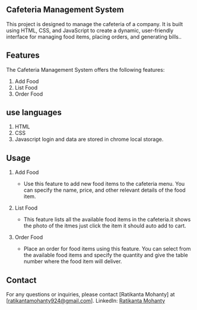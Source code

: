 Cafeteria Management System
----------------------------

This project is designed to manage the cafeteria of a company. It is built using HTML, CSS, and JavaScript to create a dynamic, user-friendly interface for managing food items, placing orders, and generating bills..

Features
--------

The Cafeteria Management System offers the following features:
1. Add Food
2. List Food
3. Order Food

use languages
------------

1. HTML
2. CSS
3. Javascript
login and data are stored in chrome local storage. 

Usage
-----

1. Add Food
   - Use this feature to add new food items to the cafeteria menu. You can specify the name, price, and other relevant details of the food item.

2. List Food
   - This feature lists all the available food items in the cafeteria.it shows the photo of the itmes just click the item it should auto add to cart.

3. Order Food
   - Place an order for food items using this feature. You can select from the available food items and specify the quantity and give the table number where the food item will deliver.


Contact
-------

For any questions or inquiries, please contact [Ratikanta Mohanty] at [ratikantamohanty924@gmail.com].
LinkedIn: [Ratikanta Mohanty](www.linkedin.com/in/ratikanta-mohanty7606-b20436242)
